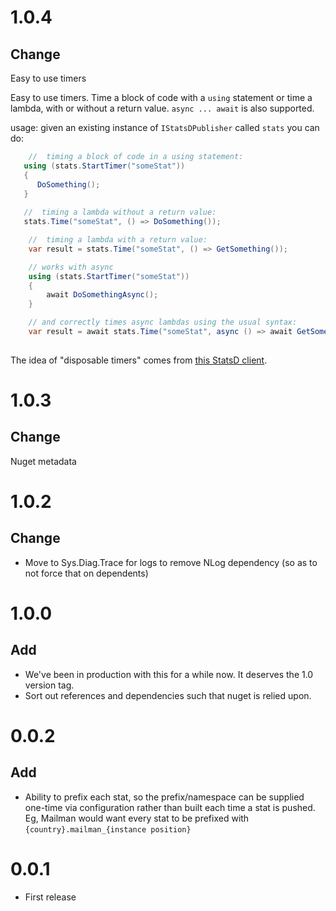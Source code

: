 # 1.0.4
## Change
Easy to use timers

Easy to use timers. Time a block of code with a `using` statement or time a lambda, with or without a return value. `async ... await` is also supported.

usage: given an existing instance of `IStatsDPublisher` called `stats` you can do:

```csharp
    //  timing a block of code in a using statement:
   using (stats.StartTimer("someStat"))
   {
      DoSomething();
   }
 
   //  timing a lambda without a return value:
   stats.Time("someStat", () => DoSomething());

    //  timing a lambda with a return value:
    var result = stats.Time("someStat", () => GetSomething());

    // works with async
    using (stats.StartTimer("someStat"))
    {
        await DoSomethingAsync();
    }

    // and correctly times async lambdas using the usual syntax:
    var result = await stats.Time("someStat", async () => await GetSomethingAsync());
    
```
The idea of "disposable timers" comes from [this StatsD client](https://github.com/Pereingo/statsd-csharp-client).

# 1.0.3
## Change
Nuget metadata

# 1.0.2
## Change
* Move to Sys.Diag.Trace for logs to remove NLog dependency (so as to not force that on dependents)

# 1.0.0
## Add
* We've been in production with this for a while now.  It deserves the 1.0 version tag.
* Sort out references and dependencies such that nuget is relied upon.

# 0.0.2
## Add
* Ability to prefix each stat, so the prefix/namespace can be supplied one-time via configuration rather than built each time a stat is pushed.  Eg, Mailman would want every stat to be prefixed with `{country}.mailman_{instance position}`

# 0.0.1
* First release
